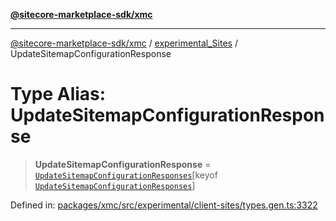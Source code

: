 [**@sitecore-marketplace-sdk/xmc**](../../../../README.md)

***

[@sitecore-marketplace-sdk/xmc](../../../../README.md) / [experimental\_Sites](../README.md) / UpdateSitemapConfigurationResponse

# Type Alias: UpdateSitemapConfigurationResponse

> **UpdateSitemapConfigurationResponse** = [`UpdateSitemapConfigurationResponses`](UpdateSitemapConfigurationResponses.md)\[keyof [`UpdateSitemapConfigurationResponses`](UpdateSitemapConfigurationResponses.md)\]

Defined in: [packages/xmc/src/experimental/client-sites/types.gen.ts:3322](https://github.com/Sitecore/marketplace-sdk/blob/main/packages/xmc/src/experimental/client-sites/types.gen.ts#L3322)
